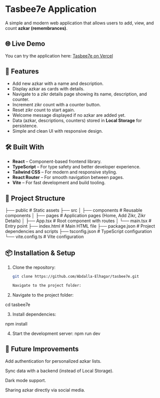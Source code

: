 # Tasbee7e Application

A simple and modern web application that allows users to add, view, and count **azkar (remembrances)**.

## 🌐 Live Demo

You can try the application here: [Tasbee7e on Vercel](https://tasbee7.vercel.app)

## 🚀 Features

- Add new azkar with a name and description.
- Display azkar as cards with details.
- Navigate to a zikr details page showing its name, description, and counter.
- Increment zikr count with a counter button.
- Reset zikr count to start again.
- Welcome message displayed if no azkar are added yet.
- Data (azkar, descriptions, counters) stored in **Local Storage** for persistence.
- Simple and clean UI with responsive design.

## 🛠️ Built With

- **React** – Component-based frontend library.
- **TypeScript** – For type safety and better developer experience.
- **Tailwind CSS** – For modern and responsive styling.
- **React Router** – For smooth navigation between pages.
- **Vite** – For fast development and build tooling.

## 📂 Project Structure
├── public # Static assets
├── src
│ ├── components # Reusable components
│ ├── pages # Application pages (Home, Add Zikr, Zikr Details)
│ ├── App.tsx # Root component with routes
│ └── main.tsx # Entry point
├── index.html # Main HTML file
├── package.json # Project dependencies and scripts
├── tsconfig.json # TypeScript configuration
└── vite.config.ts # Vite configuration


## 📦 Installation & Setup

1. Clone the repository:
   ```bash
   git clone https://github.com/Abdalla-Elhagar/tasbee7e.git

   Navigate to the project folder:

2. Navigate to the project folder:

cd tasbee7e

3. Install dependencies:

npm install

4. Start the development server:
   npm run dev

## 📌 Future Improvements

Add authentication for personalized azkar lists.

Sync data with a backend (instead of Local Storage).

Dark mode support.

Sharing azkar directly via social media.
